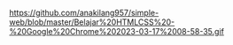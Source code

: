 https://github.com/anakilang957/simple-web/blob/master/Belajar%20HTMLCSS%20-%20Google%20Chrome%202023-03-17%2008-58-35.gif

